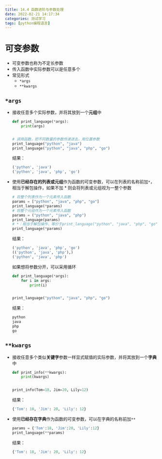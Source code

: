 ```yaml
---
title: 14.4 函数进阶与参数处理
date: 2022-02-21 14:17:34
categories: 测试学习
tags: [python编程语言]
---
```




# 可变参数

- 可变参数也称为不定长参数
- 传入函数中实际参数可以是任意多个
- 常见形式
    - `*args`
    - `**kwargs`

## `*args`

- 接收任意多个实际参数，并将其放到一个**元组**中

    ```python
    def print_language(*args):
        print(args)
    
    
    # 调用函数，把不同数量的参数传递进去，用位置参数
    print_language("python", "java")
    print_language("python", "java", "php", "go")
    ```

    结果：

    ```python
    ('python', 'java')
    ('python', 'java', 'php', 'go')
    ```

- 使用**已经存在的列表或元组**作为函数的可变参数，可以在列表的名称前加`*`，相当于解包操作，如果不加 * 则会将列表或元组视为一整个参数

    ```python
    # 将整个列表作为一个元素传入函数
    params = ["python", "java", "php", "go"]
    print_language(*params)
    # 将整个元组作为一个元素传入函数
    params = ("python", "java", "php")
    print_language(params)
    # *：相当于解包操作，等价于print_language("python", "java", "php", "go")
    print_language(*params)
    ```

    结果：

    ```python
    ('python', 'java', 'php', 'go')
    (('python', 'java', 'php'),)
    ('python', 'java', 'php')
    ```

    如果想将参数分开，可以采用循环

    ```python
    def print_language(*args):
        for i in args:
            print(i)
    
    
    print_language("python", "java", "php", "go")
    ```

    结果：

    ```python
    python
    java
    php
    go
    ```

## `**kwargs`

- 接收任意多个类似**关键字**参数一样显式赋值的实际参数，并将其放到一个**字典**中

    ```python
    def print_info(**kwargs):
        print(kwargs)
    
    
    print_info(Tom=18, Jim=20, Lily=12)
    ```

    结果：

    ```python
    {'Tom': 18, 'Jim': 20, 'Lily': 12}
    ```

- 使用**已经存在字典**作为函数的可变参数，可以在字典的名称前加`**`

    ```python
    params = {'Tom':18, 'Jim':20, 'Lily':12}
    print_language(**params)
    ```

    结果：

    ```python
    {'Tom': 18, 'Jim': 20, 'Lily': 12}
    ```

    
